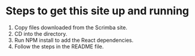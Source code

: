 # Steps to get this site up and running

1. Copy files downloaded from the Scrimba site.
2. CD into the directory.
3. Run NPM install to add the React dependencies.
4. Follow the steps in the README file.

